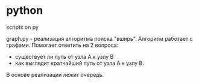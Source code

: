 # python
scripts on py

graph.py - реализация алгоритма поиска "вширь". Алгоритм работает с графами. Помогает ответить на 2 вопроса:
 - существует ли путь от узла А к узлу В
 - как выглядит кратчайший путь от узла А к узлу В.
 
 В основе реализации лежит очередь.
